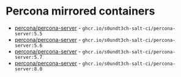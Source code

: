 # Percona mirrored containers

- [percona/percona-server](https://hub.docker.com/r/percona/percona-server/tags?name=5.5) - `ghcr.io/s0undt3ch-salt-ci/percona-server:5.5`
- [percona/percona-server](https://hub.docker.com/r/percona/percona-server/tags?name=5.6) - `ghcr.io/s0undt3ch-salt-ci/percona-server:5.6`
- [percona/percona-server](https://hub.docker.com/r/percona/percona-server/tags?name=5.7) - `ghcr.io/s0undt3ch-salt-ci/percona-server:5.7`
- [percona/percona-server](https://hub.docker.com/r/percona/percona-server/tags?name=8.0) - `ghcr.io/s0undt3ch-salt-ci/percona-server:8.0`
